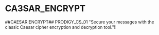 # CA3SAR_ENCRYPT
##CAESAR ENCRYPT##    PRODIGY_CS_01   "Secure your messages with the classic Caesar cipher encryption and decryption tool."!!
